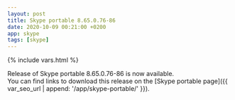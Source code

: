 ```yaml
---
layout: post
title: Skype portable 8.65.0.76-86
date: 2020-10-09 00:21:00 +0200
app: skype
tags: [skype]
---
```

{% include vars.html %}

Release of Skype portable 8.65.0.76-86 is now available.<br />
You can find links to download this release on the [Skype portable page]({{ var_seo_url | append: '/app/skype-portable/' }}).
